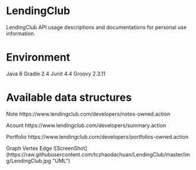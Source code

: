 # LendingClub
LendingClub API usage descriptions and documentations for personal use information.
# Environment
Java 8
Gradle 2.4
Junit 4.4
Groovy 2.3.11
# Available data structures
<p>Note https://www.lendingclub.com/developers/notes-owned.action</p>
<p>Acount https://www.lendingclub.com/developers/summary.action</p>
<p>Portfolio https://www.lendingclub.com/developers/portfolios-owned.action</p>
Graph
Vertex
Edge
![ScreenShot](https://raw.githubusercontent.com/tczhaodachuan/LendingClub/master/img/LendingClub.jpg "UML")
